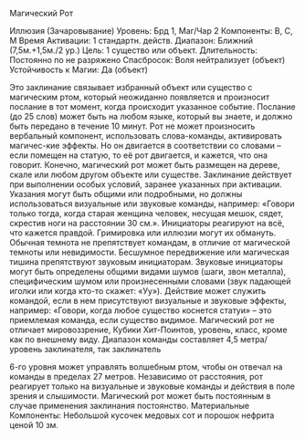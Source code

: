 
Магический Рот

Иллюзия (Зачаровывание)
Уровень: Брд 1, Маг/Чар 2
Компоненты: В, С, М
Время Активации: 1 стандартн. действ.
Диапазон: Ближний (7,5м.+1,5м./2 ур.)
Цель: 1 существо или объект.
Длительность: Постоянно по не
разряжено
Спасбросок: Воля нейтрализует (объект)
Устойчивость к Магии: Да (объект)

Это заклинание связывает избранный
объект или существо с магическим ртом,
который неожиданно появляется и произносит послание в тот момент, когда
происходит указанное событие. Послание (до 25 слов) может быть на любом
языке, который вы знаете, и должно
быть передано в течение 10 минут. Рот
не может произносить вербальный компонент, использовать слова-команды,
активировать магичес-кие эффекты. Но
он двигается в соответствии со словами – если помещен на статую, то её рот
двигается, и кажется, что она говорит.
Конечно, магический рот может быть
размещен на дереве, скале или любом
другом объекте или существе.
Заклинание действует при выполнении особых условий, заранее указанных
при активации. Указания могут быть общими или подробными, но должны использоваться визуальные или звуковые
команды, например: «Говори только тогда, когда старая женщина человек, несущая мешок, сядет, скрестив ноги на расстоянии 30 см.». Инициаторы реагируют
на всё, что кажется правдой. Гримировка
или иллюзии могут их обмануть. Обычная темнота не препятствует командам,
в отличие от магической темноты или
невидимости. Бесшумное передвижение или магическая тишина препятствуют звуковым инициаторам. Звуковые инициаторы могут быть определены общими видами шумов (шаги, звон
металла), специфическим шумом или
произнесенными словами (звук падающей иголки или когда кто-то скажет:
«Уу»). Действие может служить командой, если в нем присутствуют визуальные и звуковые эффекты, например:
«Говори, когда любое существо коснется статуи» – это приемлемая команда,
если существо видимое. Магический
рот не отличает мировоззрение, Кубики Хит-Поинтов, уровень, класс, кроме
как по внешнему виду.
Диапазон команды составляет 4,5 метра/уровень заклинателя, так заклинатель

6-го уровня может управлять волшебным
ртом, чтобы он отвечал на команды в
пределах 27 метров. Независимо от расстояния, рот реагирует только на визуальные и звуковые команды и действия
в поле зрения и слышимости.
Магический рот может быть постоянным в случае применения заклинания постоянство.
Материальные Компоненты: Небольшой кусочек медовых сот и порошок нефрита ценой 10 зм.